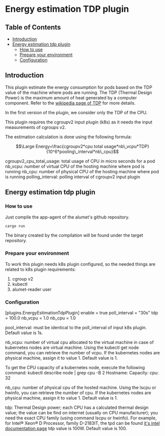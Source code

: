 # Energy estimation TDP plugin <!-- omit in toc -->

## Table of Contents <!-- omit in toc -->

- [Introduction](#introduction)
- [Energy estimation tdp plugin](#energy-estimation-tdp-plugin)
  - [How to use](#how-to-use)
  - [Prepare your environment](#prepare-your-environment)
  - [Configuration](#configuration)

## Introduction

This plugin estimate the energy consumption for pods based on the TDP value of the machine where pods are running.
The TDP (Thermal Design Power) is the maximum amount of heat generated by a computer component.
Refer to the [wikipedia page of TDP](https://en.wikipedia.org/wiki/Thermal_design_power) for more details.

In the first version of the plugin, we consider only the TDP of the CPU.

 This plugin requires the cgroupv2 input plugin (k8s) as it needs the input measurements of cgroups v2.

The estimation calculation is done using the following formula:

$$\Large Energy=\frac{cgroupv2*cpu total usage*nb\_vcpu*TDP}{10^6*pooling\_interval*nb\_cpu}$$  

cgroupv2_cpu_total_usage:   total usage of CPU in micro seconds for a pod
nb_vcpu:                    number of virtual CPU of the hosting machine where pod is running
nb_cpu:                     number of physical CPU of the hosting machine where pod is running
polling_interval:           polling interval of cgroupv2 input plugin

## Energy estimation tdp plugin

### How to use

Just compile the app-agent of the alumet's github repository.

```bash
cargo run
```

The binary created by the compilation will be found under the target repository.

### Prepare your environment

To work this plugin needs k8s plugin configured, so the needed things are related to k8s plugin requirements:

1. cgroup v2
2. kubectl
3. alumet-reader user

### Configuration

[plugins.EnergyEstimationTdpPlugin]
enable = true
poll_interval = "30s"
tdp = 100.0
nb_vcpu = 1.0
nb_cpu = 1.0

pool_interval: must be identical to the poll_interval of input k8s plugin. Default value is 1s.

nb_vcpu: number of virtual cpu allocated to the virtual machine in case of kubernetes nodes are virtual machine. Using the kubectl get node command, you can retrieve the number of vcpu. If the kubernetes nodes are physical machine, assign it to value 1. Default value is 1.

To get the CPU capacity of a kubernetes node, execute the following command:
kubectl  describe node <node name> | grep cpu -B 2
  Hostname:    <node name>
Capacity:
  cpu:                32

nb_cpu: number of physical cpu of the hosted machine. Using the lscpu or hwinfo, you can retrieve the number of cpu. If the kubernetes nodes are physical machine, assign it to value 1. Default value is 1.

tdp: Thermal Design power; each CPU has a calculated thermal design value; the value can be find on internet (usually on CPU manufacturer); you need the exact CPU family (using command lscpu or hwinfo). For example, for Intel® Xeon® D Processor, family D-2183IT, the tpd can be found [it's intel documentation page](https://ark.intel.com/content/www/us/en/ark/products/136441/intel-xeon-d-2183it-processor-22m-cache-2-20-ghz.html)
tdp value is  100W.
Default value is 100.
